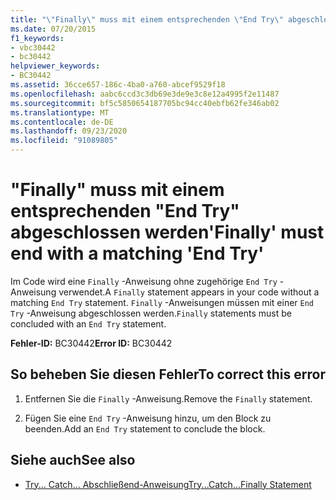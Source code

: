 ```yaml
---
title: "\"Finally\" muss mit einem entsprechenden \"End Try\" abgeschlossen werden"
ms.date: 07/20/2015
f1_keywords:
- vbc30442
- bc30442
helpviewer_keywords:
- BC30442
ms.assetid: 36cce657-186c-4ba0-a760-abcef9529f18
ms.openlocfilehash: aabc6ccd3c3db69e3de9e3c8e12a4995f2e11487
ms.sourcegitcommit: bf5c5850654187705bc94cc40ebfb62fe346ab02
ms.translationtype: MT
ms.contentlocale: de-DE
ms.lasthandoff: 09/23/2020
ms.locfileid: "91089805"
---
```

# <a name="finally-must-end-with-a-matching-end-try"></a><span data-ttu-id="2a200-102">"Finally" muss mit einem entsprechenden "End Try" abgeschlossen werden</span><span class="sxs-lookup"><span data-stu-id="2a200-102">'Finally' must end with a matching 'End Try'</span></span>

<span data-ttu-id="2a200-103">Im Code wird eine `Finally` -Anweisung ohne zugehörige `End Try` -Anweisung verwendet.</span><span class="sxs-lookup"><span data-stu-id="2a200-103">A `Finally` statement appears in your code without a matching `End Try` statement.</span></span> <span data-ttu-id="2a200-104">`Finally` -Anweisungen müssen mit einer `End Try` -Anweisung abgeschlossen werden.</span><span class="sxs-lookup"><span data-stu-id="2a200-104">`Finally` statements must be concluded with an `End Try` statement.</span></span>  
  
 <span data-ttu-id="2a200-105">**Fehler-ID:** BC30442</span><span class="sxs-lookup"><span data-stu-id="2a200-105">**Error ID:** BC30442</span></span>  
  
## <a name="to-correct-this-error"></a><span data-ttu-id="2a200-106">So beheben Sie diesen Fehler</span><span class="sxs-lookup"><span data-stu-id="2a200-106">To correct this error</span></span>  
  
1. <span data-ttu-id="2a200-107">Entfernen Sie die `Finally` -Anweisung.</span><span class="sxs-lookup"><span data-stu-id="2a200-107">Remove the `Finally` statement.</span></span>  
  
2. <span data-ttu-id="2a200-108">Fügen Sie eine `End Try` -Anweisung hinzu, um den Block zu beenden.</span><span class="sxs-lookup"><span data-stu-id="2a200-108">Add an `End Try` statement to conclude the block.</span></span>  
  
## <a name="see-also"></a><span data-ttu-id="2a200-109">Siehe auch</span><span class="sxs-lookup"><span data-stu-id="2a200-109">See also</span></span>

- [<span data-ttu-id="2a200-110">Try... Catch... Abschließend-Anweisung</span><span class="sxs-lookup"><span data-stu-id="2a200-110">Try...Catch...Finally Statement</span></span>](../language-reference/statements/try-catch-finally-statement.md)
